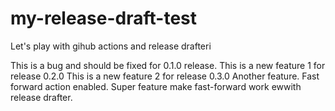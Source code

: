 # my-release-draft-test
Let's play with gihub actions and release drafteri

This is a bug and should be fixed for 0.1.0 release.
This is a new feature 1 for release 0.2.0
This is a new feature 2 for release 0.3.0
Another feature.
Fast forward action enabled.
Super feature make fast-forward work ewwith release drafter.
